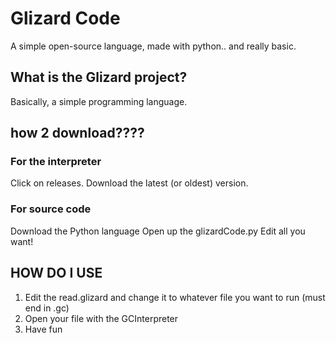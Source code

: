 # Glizard Code
A simple open-source language, made with python.. and really basic.


## What is the Glizard project?
Basically, a simple programming language.

## how 2 download????

### For the interpreter
Click on releases.
Download the latest (or oldest) version.

### For source code
Download the Python language
Open up the glizardCode.py
Edit all you want!

## HOW DO I USE
1. Edit the read.glizard and change it to whatever file you want to run (must end in .gc)
2. Open your file with the GCInterpreter
3. Have fun

